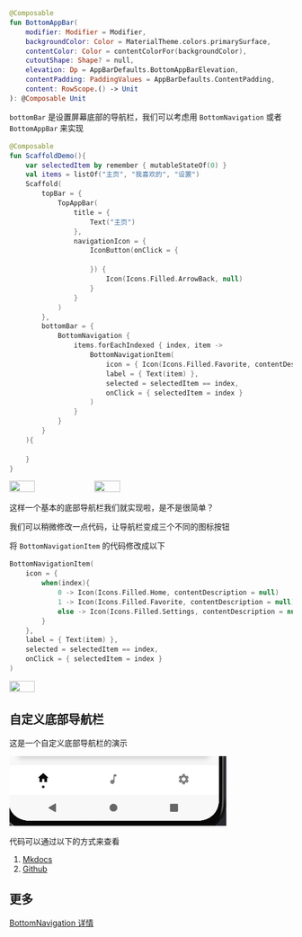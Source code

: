 
``` kotlin
@Composable
fun BottomAppBar(
    modifier: Modifier = Modifier,
    backgroundColor: Color = MaterialTheme.colors.primarySurface,
    contentColor: Color = contentColorFor(backgroundColor),
    cutoutShape: Shape? = null,
    elevation: Dp = AppBarDefaults.BottomAppBarElevation,
    contentPadding: PaddingValues = AppBarDefaults.ContentPadding,
    content: RowScope.() -> Unit
): @Composable Unit
```

`bottomBar` 是设置屏幕底部的导航栏，我们可以考虑用 `BottomNavigation` 或者 `BottomAppBar` 来实现

``` kotlin
@Composable
fun ScaffoldDemo(){
    var selectedItem by remember { mutableStateOf(0) }
    val items = listOf("主页", "我喜欢的", "设置")
    Scaffold(
        topBar = {
            TopAppBar(
                title = {
                    Text("主页")
                },
                navigationIcon = {
                    IconButton(onClick = {

                    }) {
                        Icon(Icons.Filled.ArrowBack, null)
                    }
                }
            )
        },
        bottomBar = {
            BottomNavigation {
                items.forEachIndexed { index, item ->
                    BottomNavigationItem(
                        icon = { Icon(Icons.Filled.Favorite, contentDescription = null) },
                        label = { Text(item) },
                        selected = selectedItem == index,
                        onClick = { selectedItem = index }
                    )
                }
            }
        }
    ){

    }
}
```


<img src = "../../../assets/layout/scaffold/bottombar/demo.png" width = "30%" height = "30%"><img src = "../../../assets/layout/scaffold/bottombar/demo2.png" width = "30%" height = "30%">


这样一个基本的底部导航栏我们就实现啦，是不是很简单？

我们可以稍微修改一点代码，让导航栏变成三个不同的图标按钮

将 `BottomNavigationItem` 的代码修改成以下

``` kotlin
BottomNavigationItem(
    icon = {
        when(index){
            0 -> Icon(Icons.Filled.Home, contentDescription = null)
            1 -> Icon(Icons.Filled.Favorite, contentDescription = null)
            else -> Icon(Icons.Filled.Settings, contentDescription = null)
        }
    },
    label = { Text(item) },
    selected = selectedItem == index,
    onClick = { selectedItem = index }
)
```

<img src = "../../../assets/layout/scaffold/bottombar/demo3.png" width = "30%" height = "30%">


## 自定义底部导航栏

这是一个自定义底部导航栏的演示

![](../../assets/layout/scaffold/bottombar/demo.gif)

代码可以通过以下的方式来查看

1. [Mkdocs](../../code/layout/scaffold/bottomNavigation/bottomNavigation.md)
2. [Github](https://github.com/compose-museum/compose-tutorial/blob/main/docs/code/layout/scaffold/bottomNavigation/bottomNavigation.kt)

## 更多
[BottomNavigation 详情](https://developer.android.com/reference/kotlin/androidx/compose/material/package-summary#BottomNavigation(androidx.compose.ui.Modifier,androidx.compose.ui.graphics.Color,androidx.compose.ui.graphics.Color,androidx.compose.ui.unit.Dp,kotlin.Function1))